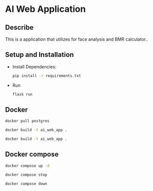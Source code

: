 # AI Web Application

## Describe

This is a application that utilizes for face analysis and BMR calculator..


## Setup and Installation

* Install Dependencies:

  ```bash
  pip install -r requirements.txt
  ```

* Run

  ```bash
  flask run
  ```
## Docker

  
  ```bash
  docker pull postgres
  ```
  
  ```bash
  docker build -t ai_web_app .
  ```
  ```bash
  docker build -t ai_web_app .
  ```


## Docker compose

  
  ```bash
  docker compose up -d
  ```
  ```bash
  docker compose stop
  ```
  ```bash
  docker compose down
  ```
